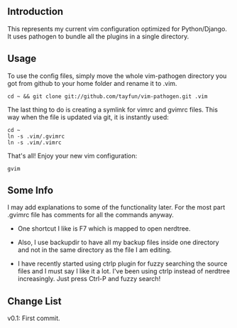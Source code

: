 Introduction
------------

This represents my current vim configuration optimized for Python/Django. It uses pathogen to bundle all the plugins in a single directory.

Usage
-----

To use the config files, simply move the whole vim-pathogen directory you got from github to your home folder and rename it to .vim.

    cd ~ && git clone git://github.com/tayfun/vim-pathogen.git .vim

The last thing to do is creating a symlink for vimrc and gvimrc files. This way when the file is updated via git, it is instantly used:
    
    cd ~
    ln -s .vim/.gvimrc
    ln -s .vim/.vimrc

That's all! Enjoy your new vim configuration:

    gvim


Some Info
---------

I may add explanations to some of the functionality later. For the most part .gvimrc file has comments for all the commands anyway. 

* One shortcut I like is F7 which is mapped to open nerdtree.

* Also, I use backupdir to have all my backup files inside one directory and not in the same directory as the file I am editing.

* I have recently started using ctrlp plugin for fuzzy searching the source
files and I must say I like it a lot. I've been using ctrlp instead of 
nerdtree increasingly. Just press Ctrl-P and fuzzy search!

Change List
-----------
v0.1: First commit. 

